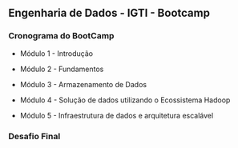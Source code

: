 ## Engenharia de Dados - IGTI - Bootcamp

### Cronograma do BootCamp

* Módulo 1 - Introdução

* Módulo 2 - Fundamentos

* Módulo 3 - Armazenamento de Dados

* Módulo 4 - Solução de dados utilizando o Ecossistema Hadoop

* Módulo 5 - Infraestrutura de dados e arquitetura escalável

### Desafio Final

